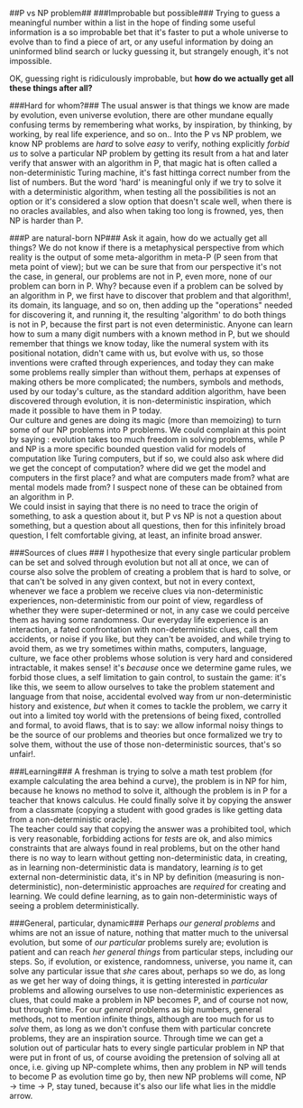 ##P vs NP problem##
###Improbable but possible###
Trying to guess a meaningful number within a list in the hope of finding some useful information is a so improbable bet that it's faster to put a whole universe to evolve than to find a piece of art, or any useful information by doing an uninformed blind search or lucky guessing it, but strangely enough, it's not impossible.  

OK, guessing right is ridiculously improbable, but **how do we actually get all these things after all?**  

###Hard for whom?###
The usual answer is that things we know are made by evolution, even universe evolution, there are other mundane equally confusing terms by remembering what works, by inspiration, by thinking, by working, by real life experience, and so on.. 
Into the P vs NP problem, we know NP problems are *hard* to solve *easy* to verify, nothing explicitly *forbid us* to solve a particular NP problem by getting its result from a hat and later verify that answer with an algorithm in P, that magic hat is often called a non-deterministic Turing machine, it's fast hittinga correct number from the list of numbers. But the word 'hard' is meaningful only if we try to solve it with a deterministic algorithm, when testing all the possibilities is not an option or it's considered a slow option that doesn't scale well, when there is no oracles availables, and also when taking too long is frowned, yes, then NP is harder than P. 

###P are natural-born NP###
Ask it again, how do we actually get all things? We do not know if there is a metaphysical perspective from which reality is the output of some meta-algorithm in meta-P (P seen from that meta point of view); but we can be sure that from our perspective it's not the case, in general, our problems are not in P, even more, none of our problem can born in P. Why? because even if a problem can be solved by an algorithm in P, we first have to discover that problem and that algorithm!, its domain, its language, and so on, then adding up the "operations" needed for discovering it, and running it, the resulting 'algorithm' to do both things is not in P, because the first part is not even deterministic. 
Anyone can learn how to sum a many digit numbers with a known method in P, but we should remember that things we know today, like the numeral system with its positional notation, didn't came with us, but evolve with us, so those inventions were crafted through experiences, and today they can make some problems really simpler than without them, perhaps at expenses of making others be more complicated; the numbers, symbols and methods, used by our today's culture, as the standard addition algorithm, have been discovered through evolution, it is non-deterministic inspiration, which made it possible to have them in P today.  
Our culture and genes are doing its magic (more than memoizing) to turn some of our NP problems into P problems. 
We could complain at this point by saying : evolution takes too much freedom in solving problems, while P and NP is a more specific bounded question valid for models of computation like Turing computers, but if so, we could also ask where did we get the concept of computation? where did we get the model and computers in the first place? and what are computers made from? what are mental models made from? I suspect none of these can be obtained from an algorithm in P.  
We could insist in saying that there is no need to trace the origin of something, to ask a question about it, but P vs NP is not a question about something, but a question about all questions, then for this infinitely broad question, I felt comfortable giving, at least, an infinite broad answer.
  
###Sources of clues ###
I hypothesize that every single particular problem can be set and solved through evolution but not all at once, we can of course also solve the problem of creating a problem that is hard to solve, or that can't be solved in any given context, but not in every context, whenever we face a problem we receive clues via non-deterministic experiences,  non-deterministic from our point of view, regardless of whether they were super-determined or not, in any case we could perceive them as having some randomness. Our everyday life experience is an interaction, a fated confrontation with non-deterministic clues, call them accidents, or noise if you like, but they can't be avoided, and while trying to avoid them, as we try sometimes within maths, computers, language,  culture, we face other problems whose solution is very hard and considered intractable, it makes sense! it's *because* once we determine game rules, we forbid those clues, a self limitation to gain control, to sustain the game: it's like this, we seem to allow ourselves to take the problem statement and language from that noise, accidental evolved way from ur non-deterministic history and existence, *but* when it comes to tackle the problem, we carry it out into a limited toy world with the pretensions of being fixed, controlled and formal, to avoid flaws, that is to say: we allow informal noisy things to be the source of our problems and theories but once formalized we try to solve them, without the use of those non-deterministic sources, that's so unfair!. 

###Learning###
A freshman is trying to solve a math test problem (for example calculating the area behind a curve), the problem is in NP for him, because he knows no method to solve it, although the problem is in P for a teacher that knows calculus. He could finally solve it by copying the answer from a classmate (copying a student with good grades is like getting data from a non-deterministic oracle).  
The teacher could say that copying the answer was a prohibited tool, which is very reasonable, forbidding actions for *tests* are ok, and also mimics constraints that are always found in real problems, but on the other hand there is no way to learn without getting non-deterministic data, in creating, as in learning non-deterministic data is mandatory, learning *is* to get external non-deterministic data, it's in NP by definition (measuring is non-deterministic), non-deterministic approaches are *required* for creating and learning. We could define learning, as to gain non-deterministic ways of seeing a problem deterministically. 

###General, particular, dynamic###
Perhaps *our general problems* and whims are not an issue of nature, nothing that matter much to the universal evolution, but some of *our particular* problems surely are; evolution is patient and can reach *her general things* from particular steps, including our steps. So, if evolution, or existence, randomness, universe, you name it, can solve any particular issue that *she* cares about, perhaps so we do, as long as we get her way of doing things, it is getting interested in *particular* problems and allowing ourselves to use non-deterministic experiences as clues, that could make a problem in NP becomes P, and of course not now, but through time. 
For our *general* problems as big numbers, general methods, not to mention infinite things, although are too much for us to *solve* them, as long as we don't confuse them with particular concrete problems, they are an inspiration source. 
Through time we can get a solution out of particular hats to every single particular problem in NP that were put in front of us, of course avoiding the pretension of solving all at once, i.e. giving up NP-complete whims, then any problem in NP will tends to become P as evolution time go by, then new NP problems will come, NP → time → P, stay tuned, because it's also our life what lies in the middle arrow.
